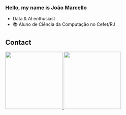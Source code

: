 ### Hello, my name is João Marcello
- Data & AI enthusiast
- 📚 Aluno de Ciência da Computação no Cefet/RJ



## Contact
<div>
<a href="https://github.com/J-cavadinha">
<img loading="lazy" height="180em" src="https://github-readme-stats.vercel.app/api/top-langs/?username=J-cavadinha&layout=compact&langs_count=7&theme=dracula"/>
<img loading="lazy" height="180em" src="https://github-readme-stats.vercel.app/api?username=J-cavadinha&show_icons=true&theme=dracula&include_all_commits=true&count_private=true"/>
</div>
